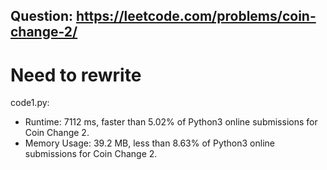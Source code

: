 ## Question: https://leetcode.com/problems/coin-change-2/

# Need to rewrite

code1.py:
* Runtime: 7112 ms, faster than 5.02% of Python3 online submissions for Coin Change 2.
* Memory Usage: 39.2 MB, less than 8.63% of Python3 online submissions for Coin Change 2.